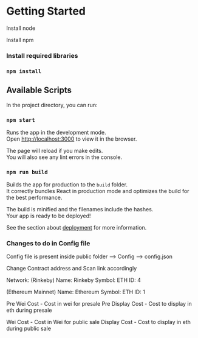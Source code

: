 # Getting Started
Install node

Install npm

### Install required libraries

### `npm install`

## Available Scripts

In the project directory, you can run:

### `npm start`

Runs the app in the development mode.\
Open [http://localhost:3000](http://localhost:3000) to view it in the browser.

The page will reload if you make edits.\
You will also see any lint errors in the console.

### `npm run build`

Builds the app for production to the `build` folder.\
It correctly bundles React in production mode and optimizes the build for the best performance.

The build is minified and the filenames include the hashes.\
Your app is ready to be deployed!

See the section about [deployment](https://facebook.github.io/create-react-app/docs/deployment) for more information.

### Changes to do in Config file
Config file is present inside public folder --> Config --> config.json

Change Contract address and Scan link accordingly

Network:
(Rinkeby)
Name: Rinkeby
Symbol: ETH
ID: 4

(Ethereum Mainnet)
Name: Ethereum
Symbol: ETH
ID: 1

Pre Wei Cost - Cost in wei for presale
Pre Display Cost - Cost to display in eth during presale

Wei Cost - Cost in Wei for public sale
Display Cost - Cost to display in eth during public sale
